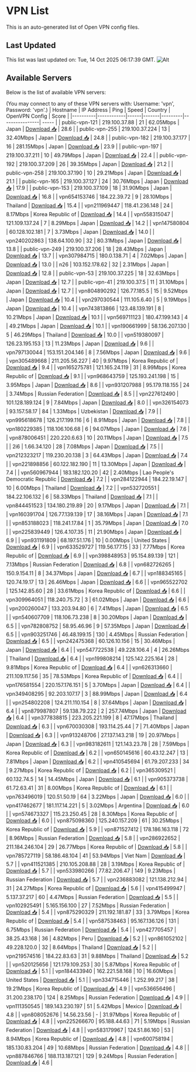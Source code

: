 # VPN List

This is an auto-generated list of Open VPN config files.

## Last Updated

This list was last updated on: Tue, 14 Oct 2025 06:17:39 GMT.
![Alt](https://repobeats.axiom.co/api/embed/186b98318ef1479477931607c1ad7d823f12451f.svg "Repobeats analytics image")

## Available Servers

Below is the list of available VPN servers:

(You may connect to any of these VPN servers with: Username: 'vpn', Password: 'vpn'.)
| Hostname | IP Address | Ping | Speed | Country | OpenVPN Config | Score |
|----------|------------|------|-------|---------|----------------| ----- |
| public-vpn-121 | 219.100.37.88 | 21 | 62.05Mbps | Japan | [Download 📥](./configs/server_0_JP.ovpn) | 28.6 |
| public-vpn-255 | 219.100.37.224 | 13 | 32.40Mbps | Japan | [Download 📥](./configs/server_1_JP.ovpn) | 24.8 |
| public-vpn-182 | 219.100.37.177 | 16 | 281.15Mbps | Japan | [Download 📥](./configs/server_2_JP.ovpn) | 23.9 |
| public-vpn-197 | 219.100.37.211 | 10 | 49.79Mbps | Japan | [Download 📥](./configs/server_3_JP.ovpn) | 22.4 |
| public-vpn-192 | 219.100.37.209 | 26 | 39.35Mbps | Japan | [Download 📥](./configs/server_4_JP.ovpn) | 21.2 |
| public-vpn-258 | 219.100.37.190 | 10 | 29.21Mbps | Japan | [Download 📥](./configs/server_5_JP.ovpn) | 21.1 |
| public-vpn-165 | 219.100.37.127 | 24 | 30.76Mbps | Japan | [Download 📥](./configs/server_6_JP.ovpn) | 17.9 |
| public-vpn-153 | 219.100.37.109 | 18 | 31.90Mbps | Japan | [Download 📥](./configs/server_7_JP.ovpn) | 16.8 |
| vpn654153746 | 184.22.39.72 | 9 | 28.10Mbps | Thailand | [Download 📥](./configs/server_8_TH.ovpn) | 15.4 |
| vpn211969447 | 118.41.236.148 | 24 | 8.17Mbps | Korea Republic of | [Download 📥](./configs/server_9_KR.ovpn) | 14.4 |
| vpn558315047 | 121.109.137.24 | 7 | 8.29Mbps | Japan | [Download 📥](./configs/server_10_JP.ovpn) | 14.2 |
| vpn147580804 | 60.128.102.181 | 7 | 3.73Mbps | Japan | [Download 📥](./configs/server_11_JP.ovpn) | 14.0 |
| vpn240202863 | 138.64.100.90 | 32 | 80.31Mbps | Japan | [Download 📥](./configs/server_12_JP.ovpn) | 13.8 |
| public-vpn-249 | 219.100.37.206 | 18 | 28.43Mbps | Japan | [Download 📥](./configs/server_13_JP.ovpn) | 13.7 |
| vpn307984715 | 180.0.138.71 | 4 | 7.02Mbps | Japan | [Download 📥](./configs/server_14_JP.ovpn) | 13.0 |
| n26 | 103.152.178.62 | 32 | 2.31Mbps | Japan | [Download 📥](./configs/server_15_JP.ovpn) | 12.8 |
| public-vpn-53 | 219.100.37.225 | 18 | 32.63Mbps | Japan | [Download 📥](./configs/server_16_JP.ovpn) | 12.7 |
| public-vpn-41 | 219.100.37.5 | 11 | 31.10Mbps | Japan | [Download 📥](./configs/server_17_JP.ovpn) | 12.7 |
| vpn804890292 | 126.77.185.5 | 15 | 9.52Mbps | Japan | [Download 📥](./configs/server_18_JP.ovpn) | 10.4 |
| vpn297030544 | 111.105.6.40 | 5 | 9.19Mbps | Japan | [Download 📥](./configs/server_19_JP.ovpn) | 10.4 |
| vpn743813866 | 123.48.139.191 | 8 | 10.21Mbps | Japan | [Download 📥](./configs/server_20_JP.ovpn) | 10.1 |
| vpn569711123 | 180.47.199.143 | 4 | 49.21Mbps | Japan | [Download 📥](./configs/server_21_JP.ovpn) | 10.1 |
| vpn190661999 | 58.136.207.130 | 5 | 46.29Mbps | Thailand | [Download 📥](./configs/server_22_TH.ovpn) | 10.0 |
| vpn519380097 | 126.23.195.153 | 13 | 11.23Mbps | Japan | [Download 📥](./configs/server_23_JP.ovpn) | 9.6 |
| vpn797130044 | 153.151.204.146 | 8 | 7.56Mbps | Japan | [Download 📥](./configs/server_24_JP.ovpn) | 9.6 |
| vpn305489668 | 211.205.56.227 | 40 | 9.97Mbps | Korea Republic of | [Download 📥](./configs/server_25_KR.ovpn) | 9.4 |
| vpn165275781 | 121.165.24.119 | 31 | 8.99Mbps | Korea Republic of | [Download 📥](./configs/server_26_KR.ovpn) | 9.1 |
| vpn968643759 | 125.193.241.198 | 15 | 3.95Mbps | Japan | [Download 📥](./configs/server_27_JP.ovpn) | 8.6 |
| vpn931207988 | 95.179.118.155 | 24 | 3.74Mbps | Russian Federation | [Download 📥](./configs/server_28_RU.ovpn) | 8.5 |
| vpn227612490 | 101.128.189.124 | 9 | 7.84Mbps | Japan | [Download 📥](./configs/server_29_JP.ovpn) | 8.0 |
| vpn326154073 | 93.157.58.17 | 84 | 1.33Mbps | Uzbekistan | [Download 📥](./configs/server_30_UZ.ovpn) | 7.9 |
| vpn995618678 | 126.217.199.116 | 6 | 8.91Mbps | Japan | [Download 📥](./configs/server_31_JP.ovpn) | 7.8 |
| vpn180229385 | 118.106.106.68 | 6 | 94.07Mbps | Japan | [Download 📥](./configs/server_32_JP.ovpn) | 7.6 |
| vpn878006451 | 220.220.6.63 | 10 | 20.11Mbps | Japan | [Download 📥](./configs/server_33_JP.ovpn) | 7.5 |
| 2i6 | 1.66.34.120 | 28 | 7.08Mbps | Japan | [Download 📥](./configs/server_34_JP.ovpn) | 7.5 |
| vpn212323217 | 119.230.20.138 | 3 | 64.43Mbps | Japan | [Download 📥](./configs/server_35_JP.ovpn) | 7.4 |
| vpn221898856 | 60.122.182.190 | 11 | 13.30Mbps | Japan | [Download 📥](./configs/server_36_JP.ovpn) | 7.4 |
| vpn560967944 | 183.182.120.20 | 42 | 2.40Mbps | Lao People's Democratic Republic | [Download 📥](./configs/server_37_LA.ovpn) | 7.2 |
| vpn284122944 | 184.22.19.147 | 10 | 6.00Mbps | Thailand | [Download 📥](./configs/server_38_TH.ovpn) | 7.2 |
| vpn532720551 | 184.22.106.132 | 6 | 58.33Mbps | Thailand | [Download 📥](./configs/server_39_TH.ovpn) | 7.1 |
| vpn844451523 | 134.180.219.89 | 20 | 9.17Mbps | Japan | [Download 📥](./configs/server_40_JP.ovpn) | 7.1 |
| vpn160391704 | 126.77.139.139 | 17 | 38.16Mbps | Japan | [Download 📥](./configs/server_41_JP.ovpn) | 7.1 |
| vpn853188023 | 118.241.17.84 | 1 | 35.79Mbps | Japan | [Download 📥](./configs/server_42_JP.ovpn) | 7.0 |
| vpn225839449 | 126.4.107.35 | 11 | 21.90Mbps | Japan | [Download 📥](./configs/server_43_JP.ovpn) | 6.9 |
| vpn931191809 | 68.197.51.176 | 10 | 0.00Mbps | United States | [Download 📥](./configs/server_44_US.ovpn) | 6.9 |
| vpn633529727 | 119.56.177.15 | 33 | 7.77Mbps | Korea Republic of | [Download 📥](./configs/server_45_KR.ovpn) | 6.9 |
| vpn398848953 | 95.154.89.139 | 121 | 7.13Mbps | Russian Federation | [Download 📥](./configs/server_46_RU.ovpn) | 6.8 |
| vpn682726265 | 150.9.154.11 | 8 | 34.37Mbps | Japan | [Download 📥](./configs/server_47_JP.ovpn) | 6.7 |
| vpn188345165 | 120.74.19.17 | 13 | 26.46Mbps | Japan | [Download 📥](./configs/server_48_JP.ovpn) | 6.6 |
| vpn965522702 | 125.142.85.60 | 28 | 33.61Mbps | Korea Republic of | [Download 📥](./configs/server_49_KR.ovpn) | 6.6 |
| vpn309964051 | 118.240.75.72 | 3 | 61.02Mbps | Japan | [Download 📥](./configs/server_50_JP.ovpn) | 6.6 |
| vpn200260047 | 133.203.94.80 | 6 | 7.41Mbps | Japan | [Download 📥](./configs/server_51_JP.ovpn) | 6.5 |
| vpn540607709 | 118.106.73.238 | 8 | 30.20Mbps | Japan | [Download 📥](./configs/server_52_JP.ovpn) | 6.5 |
| vpn782808752 | 58.95.46.96 | 9 | 57.35Mbps | Japan | [Download 📥](./configs/server_53_JP.ovpn) | 6.5 |
| vpn903251746 | 46.48.199.15 | 130 | 4.45Mbps | Russian Federation | [Download 📥](./configs/server_54_RU.ovpn) | 6.5 |
| vpn242475368 | 60.126.10.156 | 15 | 30.46Mbps | Japan | [Download 📥](./configs/server_55_JP.ovpn) | 6.4 |
| vpn547722538 | 49.228.106.4 | 4 | 26.26Mbps | Thailand | [Download 📥](./configs/server_56_TH.ovpn) | 6.4 |
| vpn199808214 | 125.142.225.164 | 28 | 9.81Mbps | Korea Republic of | [Download 📥](./configs/server_57_KR.ovpn) | 6.4 |
| vpn626313660 | 211.109.117.56 | 35 | 78.53Mbps | Korea Republic of | [Download 📥](./configs/server_58_KR.ovpn) | 6.4 |
| vpn176581554 | 220.157.176.151 | 5 | 3.70Mbps | Japan | [Download 📥](./configs/server_59_JP.ovpn) | 6.4 |
| vpn349408295 | 92.203.107.17 | 3 | 88.99Mbps | Japan | [Download 📥](./configs/server_60_JP.ovpn) | 6.4 |
| vpn254802208 | 124.211.110.154 | 8 | 37.64Mbps | Japan | [Download 📥](./configs/server_61_JP.ovpn) | 6.4 |
| vpn879987807 | 59.138.79.222 | 2 | 257.74Mbps | Japan | [Download 📥](./configs/server_62_JP.ovpn) | 6.4 |
| vpn377838815 | 223.205.221.199 | 8 | 47.17Mbps | Thailand | [Download 📥](./configs/server_63_TH.ovpn) | 6.3 |
| vpn670030308 | 193.114.25.44 | 7 | 71.40Mbps | Japan | [Download 📥](./configs/server_64_JP.ovpn) | 6.3 |
| vpn913248706 | 27.137.143.218 | 19 | 20.97Mbps | Japan | [Download 📥](./configs/server_65_JP.ovpn) | 6.3 |
| vpn983182611 | 121.143.23.78 | 28 | 7.59Mbps | Korea Republic of | [Download 📥](./configs/server_66_KR.ovpn) | 6.2 |
| vpn650145616 | 60.43.12.247 | 13 | 7.81Mbps | Japan | [Download 📥](./configs/server_67_JP.ovpn) | 6.2 |
| vpn410545694 | 61.79.207.233 | 34 | 9.27Mbps | Korea Republic of | [Download 📥](./configs/server_68_KR.ovpn) | 6.2 |
| vpn365309521 | 60.132.74.5 | 14 | 14.45Mbps | Japan | [Download 📥](./configs/server_69_JP.ovpn) | 6.1 |
| vpn905373738 | 61.72.63.41 | 31 | 8.00Mbps | Korea Republic of | [Download 📥](./configs/server_70_KR.ovpn) | 6.1 |
| vpn763496019 | 120.51.50.19 | 64 | 3.22Mbps | Japan | [Download 📥](./configs/server_71_JP.ovpn) | 6.0 |
| vpn417462677 | 181.117.14.221 | 5 | 3.02Mbps | Argentina | [Download 📥](./configs/server_72_AR.ovpn) | 6.0 |
| vpn574673327 | 115.23.250.45 | 28 | 8.30Mbps | Korea Republic of | [Download 📥](./configs/server_73_KR.ovpn) | 6.0 |
| vpn875098360 | 125.240.157.209 | 61 | 30.25Mbps | Korea Republic of | [Download 📥](./configs/server_74_KR.ovpn) | 5.9 |
| vpn871527412 | 178.186.163.118 | 72 | 8.96Mbps | Russian Federation | [Download 📥](./configs/server_75_RU.ovpn) | 5.8 |
| vpn286922652 | 211.184.246.104 | 29 | 26.77Mbps | Korea Republic of | [Download 📥](./configs/server_76_KR.ovpn) | 5.8 |
| vpn785727119 | 58.186.48.104 | 41 | 53.94Mbps | Viet Nam | [Download 📥](./configs/server_77_VN.ovpn) | 5.7 |
| vpn411521385 | 210.105.208.88 | 28 | 3.19Mbps | Korea Republic of | [Download 📥](./configs/server_78_KR.ovpn) | 5.7 |
| vpn533980266 | 77.82.206.47 | 149 | 9.23Mbps | Russian Federation | [Download 📥](./configs/server_79_RU.ovpn) | 5.7 |
| vpn236883082 | 121.138.212.94 | 31 | 24.27Mbps | Korea Republic of | [Download 📥](./configs/server_80_KR.ovpn) | 5.6 |
| vpn415499947 | 5.137.37.217 | 60 | 4.47Mbps | Russian Federation | [Download 📥](./configs/server_81_RU.ovpn) | 5.5 |
| vpn102925491 | 5.165.156.100 | 27 | 7.52Mbps | Russian Federation | [Download 📥](./configs/server_82_RU.ovpn) | 5.4 |
| vpn875290329 | 211.192.181.87 | 33 | 3.79Mbps | Korea Republic of | [Download 📥](./configs/server_83_KR.ovpn) | 5.4 |
| vpn587538463 | 95.167.136.126 | 131 | 6.75Mbps | Russian Federation | [Download 📥](./configs/server_84_RU.ovpn) | 5.4 |
| vpn427705457 | 38.25.43.168 | 36 | 4.82Mbps | Peru | [Download 📥](./configs/server_85_PE.ovpn) | 5.2 |
| vpn861052102 | 49.228.120.0 | 32 | 8.64Mbps | Thailand | [Download 📥](./configs/server_86_TH.ovpn) | 5.2 |
| vpn219574516 | 184.22.83.63 | 31 | 9.88Mbps | Thailand | [Download 📥](./configs/server_87_TH.ovpn) | 5.2 |
| vpn520125656 | 121.179.109.253 | 30 | 5.87Mbps | Korea Republic of | [Download 📥](./configs/server_88_KR.ovpn) | 5.1 |
| vpn184433940 | 162.221.58.168 | 10 | 16.60Mbps | United States | [Download 📥](./configs/server_89_US.ovpn) | 5.1 |
| vpn334715446 | 1.252.99.217 | 38 | 19.21Mbps | Korea Republic of | [Download 📥](./configs/server_90_KR.ovpn) | 4.9 |
| vpn536656496 | 31.200.238.170 | 124 | 8.25Mbps | Russian Federation | [Download 📥](./configs/server_91_RU.ovpn) | 4.9 |
| vpn111350545 | 189.143.230.197 | 51 | 5.42Mbps | Mexico | [Download 📥](./configs/server_92_MX.ovpn) | 4.8 |
| vpn808052676 | 14.56.23.56 | - | 31.97Mbps | Korea Republic of | [Download 📥](./configs/server_93_KR.ovpn) | 4.8 |
| vpn225266670 | 95.188.44.63 | 71 | 5.19Mbps | Russian Federation | [Download 📥](./configs/server_94_RU.ovpn) | 4.8 |
| vpn583179967 | 124.51.86.160 | 53 | 8.94Mbps | Korea Republic of | [Download 📥](./configs/server_95_KR.ovpn) | 4.8 |
| vpn600758194 | 185.130.83.204 | 49 | 10.68Mbps | Russian Federation | [Download 📥](./configs/server_96_RU.ovpn) | 4.8 |
| vpn887846766 | 188.113.187.121 | 129 | 9.24Mbps | Russian Federation | [Download 📥](./configs/server_97_RU.ovpn) | 4.6 |
